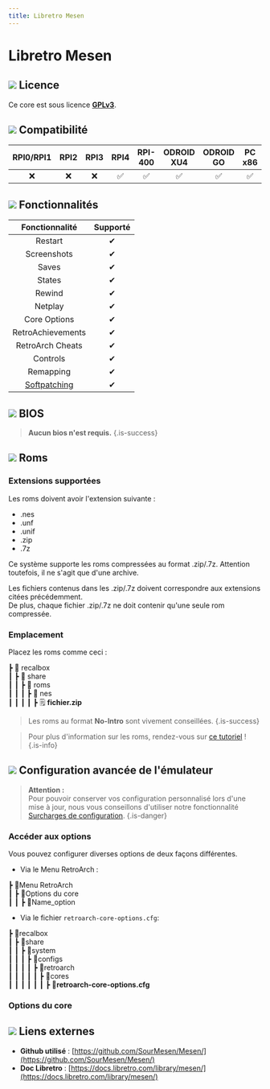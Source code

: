 ```yaml
---
title: Libretro Mesen
---
```


# Libretro Mesen



## ![](/migration-images/emulateurs/consoles-de-salon/nintendo-entertainement-system/gerald-g-parchment-background-or-border-5.svg) Licence

Ce core est sous licence [**GPLv3**](https://github.com/SourMesen/Mesen/blob/master/README.md).

## ![](/migration-images/emulateurs/consoles-de-salon/nintendo-entertainement-system/compatibility.png) Compatibilité

| RPI0/RPI1 | RPI2 | RPI3 | RPI4 | RPI-400 | ODROID XU4 | ODROID GO | PC x86 | PC X86\_64 |
| :---: | :---: | :---: | :---: | :---: | :---: | :---: | :---: | :---: |
| ❌ | ❌ | ❌ | ✅ | ✅ | ✅ | ✅ | ✅ | ✅ |

## ![](/migration-images/emulateurs/consoles-de-salon/nintendo-entertainement-system/cogwheel-145804_640.png) Fonctionnalités

| Fonctionnalité | Supporté |
| :---: | :---: |
| Restart | ✔ |
| Screenshots | ✔ |
| Saves | ✔ |
| States | ✔ |
| Rewind | ✔ |
| Netplay | ✔ |
| Core Options | ✔ |
| RetroAchievements | ✔ |
| RetroArch Cheats | ✔ |
| Controls | ✔ |
| Remapping | ✔ |
| [Softpatching](https://docs.libretro.com/guides/softpatching/) | ✔ |

## ![](/migration-images/emulateurs/consoles-de-salon/nintendo-entertainement-system/tqfp32.svg) BIOS


>**Aucun bios n'est requis.**
{.is-success}

## ![](/migration-images/emulateurs/consoles-de-salon/nintendo-entertainement-system/rom-30098_640.png) Roms

### Extensions supportées

Les roms doivent avoir l'extension suivante :

* .nes
* .unf
* .unif
* .zip
* .7z

Ce système supporte les roms compressées au format .zip/.7z. Attention toutefois, il ne s'agit que d'une archive.

Les fichiers contenus dans les .zip/.7z doivent correspondre aux extensions citées précédemment.  
De plus, chaque fichier .zip/.7z ne doit contenir qu'une seule rom compressée.

### Emplacement

Placez les roms comme ceci :

┣ 📁 recalbox  
┃ ┣ 📁 share  
┃ ┃ ┣ 📁 roms  
┃ ┃ ┃ ┣ 📁 nes  
┃ ┃ ┃ ┃ ┣ 🗒 **fichier.zip**  


>Les roms au format **No-Intro** sont vivement conseillées.
{.is-success}


>Pour plus d'information sur les roms, rendez-vous sur [ce tutoriel](/fr/tutoriels/jeux/generalite/les-roms-et-les-isos) !
{.is-info}

## ![](/migration-images/emulateurs/consoles-de-salon/nintendo-entertainement-system/hammer-28636_640.png) Configuration avancée de l'émulateur


>**Attention :**  
>Pour pouvoir conserver vos configuration personnalisé lors d'une mise à jour, nous vous conseillons d'utiliser notre fonctionnalité [Surcharges de configuration](/fr/usage-avance/surcharge-de-configuration).
{.is-danger}

### Accéder aux options

Vous pouvez configurer diverses options de deux façons différentes.

* Via le Menu RetroArch :

┣ 📁Menu RetroArch  
┃ ┣ 📁Options du core  
┃ ┃ ┣ 🧩Name\_option  

* Via le fichier `retroarch-core-options.cfg`:

┣ 📁recalbox  
┃ ┣ 📁share  
┃ ┃ ┣ 📁system  
┃ ┃ ┃ ┣ 📁configs  
┃ ┃ ┃ ┃ ┣ 📁retroarch  
┃ ┃ ┃ ┃ ┃ ┣ 📁cores  
┃ ┃ ┃ ┃ ┃ ┃ ┣ 🧩**retroarch-core-options.cfg**  

### Options du core

## ![](/migration-images/emulateurs/consoles-de-salon/nintendo-entertainement-system/kisspng-web-development-world-wide-web-computer-icons-webs-world-wide-web-icon-png-5ab05c24477216.4540070115215073642927.png) Liens externes

* **Github utilisé** : [https://github.com/SourMesen/Mesen/](https://github.com/SourMesen/Mesen/)
* **Doc Libretro** : [https://docs.libretro.com/library/mesen/](https://docs.libretro.com/library/mesen/)

